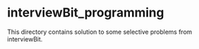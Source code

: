 # interviewBit_programming
This directory contains solution to some selective problems from interviewBit.
